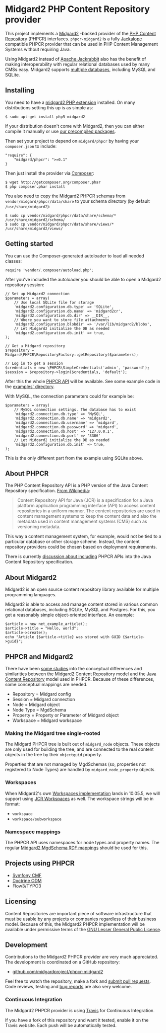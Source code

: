 Midgard2 PHP Content Repository provider
========================================

This project implements a [Midgard2](http://midgard2.org/) -backed provider of the [PHP Content Repository](http://phpcr.github.com/) (PHPCR) interfaces. `phpcr-midgard2` is a fully [Jackalope](http://jackalope.github.com/) compatible PHPCR provider that can be used in PHP Content Management Systems without requiring Java.

Using Midgard2 instead of [Apache Jackrabbit](http://jackrabbit.apache.org/) also has the benefit of making interoperability with regular relational databases used by many CMSs easy. Midgard2 supports [multiple databases](http://www.gnome-db.org/Providers_status), including MySQL and SQLite.

## Installing

You need to have a [midgard2 PHP extension](https://github.com/midgardproject/midgard-php5) installed. On many distributions setting this up is as simple as:

    $ sudo apt-get install php5-midgard2

If your distribution doesn't come with Midgard2, then you can either compile it manually or use [our precompiled packages](http://download.opensuse.org/repositories/home:/midgardproject:/ratatoskr/).

Then set your project to depend on `midgard/phpcr` by having your `composer.json` to include:

    "require": {
        "midgard/phpcr": ">=0.1"
    }

Then just install the provider via [Composer](http://packagist.org/):

    $ wget http://getcomposer.org/composer.phar
    $ php composer.phar install

You also need to copy the Midgard2 PHPCR schemas from `vendor/midgard/phpcr/data/share` to your schema directory (by default `/usr/share/midgard2`):

    $ sudo cp vendor/midgard/phpcr/data/share/schema/* /usr/share/midgard2/schema/
    $ sudo cp vendor/midgard/phpcr/data/share/views/* /usr/share/midgard2/views/

## Getting started

You can use the Composer-generated autoloader to load all needed classes:

    require 'vendor/.composer/autoload.php';

After you've included the autoloader you should be able to open a Midgard2 repository session:

    // Set up Midgard2 connection
    $parameters = array(
        // Use local SQLite file for storage
        'midgard2.configuration.db.type' => 'SQLite',
        'midgard2.configuration.db.name' => 'midgard2cr',
        'midgard2.configuration.db.dir' => __DIR__,
        // Where you want to store file attachments
        'midgard2.configuration.blobdir' => '/var/lib/midgard2/blobs',
        // Let Midgard2 initialize the DB as needed
        'midgard2.configuration.db.init' => true,
    );

    // Get a Midgard repository
    $repository = Midgard\PHPCR\RepositoryFactory::getRepository($parameters);

    // Log in to get a session
    $credentials = new \PHPCR\SimpleCredentials('admin', 'password');
    $session = $repository->login($credentials, 'default');

After this the whole [PHPCR API](http://phpcr.github.com/doc/html/index.html) will be available. See some example code in the [examples` directory](https://github.com/bergie/phpcr-midgard2/tree/master/examples).

With MySQL, the connection parameters could for example be:

    $parameters = array(
        // MySQL connection settings. The database has to exist
        'midgard2.connection.db.type' => 'MySQL',
        'midgard2.connection.db.name' => 'midgard2',
        'midgard2.connection.db.username' => 'midgard',
        'midgard2.connection.db.password' => 'midgard',
        'midgard2.connection.db.host' => '127.0.0.1',
        'midgard2.connection.db.port' => '3306'
        // Let Midgard2 initialize the DB as needed
        'midgard2.configuration.db.init' => true,
    );

This is the only different part from the example using SQLite above.

## About PHPCR

The PHP Content Repository API is a PHP version of the Java Content Repository specification. [From Wikipedia](http://en.wikipedia.org/wiki/Content_repository_API_for_Java):

> Content Repository API for Java (JCR) is a specification for a Java platform application programming interface (API) to access content repositories in a uniform manner. The content repositories are used in content management systems to keep the content data and also the metadata used in content management systems (CMS) such as versioning metadata.

This way a content management system, for example, would not be tied to a particular database or other storage scheme. Instead, the content repository providers could be chosen based on deployment requirements.

There is currently [discussion about including](http://java.net/jira/browse/JSR_333-28) PHPCR APIs into the Java Content Repository specification.

## About Midgard2

Midgard2 is an open source content repository library available for multiple programming languages.

Midgard2 is able to access and manage content stored in various common relational databases, including SQLite, MySQL and Postgres. For this, you get a reasonably simple object-oriented interface. An example:

    $article = new net_example_article();
    $article->title = "Hello, world";
    $article->create();
    echo "Article {$article->title} was stored with GUID {$article->guid}";

## PHPCR and Midgard2

There have been [some studies](http://bergie.iki.fi/blog/what_is_a_content_repository/) into the conceptual differences and similarities between the Midgard2 Content Repository model and the [Java Content Repository](http://en.wikipedia.org/wiki/Content_repository_API_for_Java) model used in PHPCR. Because of these differences, some conceptual mappings are needed.

* Repository = Midgard config
* Session = Midgard connection
* Node = Midgard object
* Node Type = MgdSchema
* Property = Property or Parameter of Midgard object
* Workspace = Midgard workspace

### Making the Midgard tree single-rooted

The Midgard PHPCR tree is built out of `midgard_node` objects. These objects are only used for building the tree, and are connected to the real content objects in the tree by their `objectguid` property.

Properties that are not managed by MgdSchemas (so, properties not registered to Node Types) are handled by `midgard_node_property` objects.

### Workspaces

When Midgard2's own [Workspaces implementation](http://www.midgard-project.org/development/mrfc/0042/) lands in 10.05.5, we will support using [JCR Workspaces](http://www.day.com/maven/jsr170/javadocs/jcr-1.0/javax/jcr/Workspace.html) as well. The workspace strings will be in format:

* `workspace`
* `workspace/subworkspace`

### Namespace mappings

The PHPCR API uses namespaces for node types and property names. The regular [Midgard2 MgdSchema RDF mappings](https://github.com/midgardproject/proposals/blob/master/Semantic%20Data/MgdSchemaRDF.md) should be used for this.

## Projects using PHPCR

* [Symfony CMF](http://pooteeweet.org/blog/0/1912#m1912)
* [Doctrine ODM](https://github.com/doctrine/phpcr-odm)
* Flow3/TYPO3

## Licensing

Content Repositories are important piece of software infrastructure that must be usable by any projects or companies regardless of their business model. Because of this, the Midgard2 PHPCR implementation will be available under permissive terms of the [GNU Lesser General Public License](http://www.gnu.org/licenses/lgpl-2.1.html).

## Development

Contributions to the Midgard2 PHPCR provider are very much appreciated. The development is coordinated on a GitHub repository:

* [github.com/midgardproject/phpcr-midgard2](https://github.com/midgardproject/phpcr-midgard2)

Feel free to watch the repository, make a fork and [submit pull requests](http://help.github.com/pull-requests/). Code reviews, testing and [bug reports](https://github.com/midgardproject/phpcr-midgard2/issues) are also very welcome.

### Continuous Integration

The Midgard2 PHPCR provider is using [Travis](http://travis-ci.org) for Continuous Integration.

If you have a fork of this repository and want it tested, enable it on the Travis website. Each push will be automatically tested.
